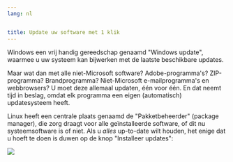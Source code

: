 ```yaml
---
lang: nl


title: Update uw software met 1 klik
---
```


Windows een vrij handig gereedschap genaamd "Windows update", waarmee
u uw systeem kan bijwerken met de laatste beschikbare updates.

Maar wat dan met alle niet-Microsoft software? Adobe-programma's?
ZIP-programma? Brandprogramma? Niet-Microsoft e-mailprogramma's en
webbrowsers? U moet deze allemaal updaten, één voor één. En dat neemt
tijd in beslag, omdat elk programma een eigen (automatisch)
updatesysteem heeft. 

Linux heeft een centrale plaats genaamd de "Pakketbeheerder"
(package manager), die zorg draagt voor alle geïnstalleerde software,
of dit nu systeemsoftware is of niet. Als u <i>alles</i> up-to-date
wilt houden, het enige dat u hoeft te doen is duwen op de knop 
"Installeer updates":

<img src="Images/global_update.png" />




